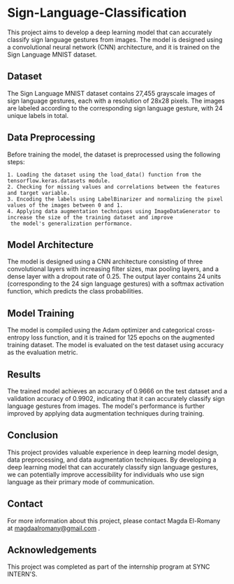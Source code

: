 # Sign-Language-Classification
  This project aims to develop a deep learning model that can accurately classify sign language gestures from images. 
  The model is designed using a convolutional neural  network (CNN) architecture, and it is trained on the Sign Language MNIST dataset.
  
## Dataset
  The Sign Language MNIST dataset contains 27,455 grayscale images of sign language gestures, each with a resolution of 28x28 pixels. 
  The images are labeled according to the corresponding sign language gesture, with 24 unique labels in total.

## Data Preprocessing
  Before training the model, the dataset is preprocessed using the following steps:

    1. Loading the dataset using the load_data() function from the tensorflow.keras.datasets module.
    2. Checking for missing values and correlations between the features and target variable.
    3. Encoding the labels using LabelBinarizer and normalizing the pixel values of the images between 0 and 1.
    4. Applying data augmentation techniques using ImageDataGenerator to increase the size of the training dataset and improve 
     the model's generalization performance.
 
## Model Architecture
  The model is designed using a CNN architecture consisting of three convolutional layers with increasing filter sizes, max pooling layers, 
  and a dense layer with a dropout rate of 0.25. 
  The output layer contains 24 units (corresponding to the 24 sign language gestures) with a softmax activation function, 
  which predicts the class probabilities.

## Model Training
  The model is compiled using the Adam optimizer and categorical cross-entropy loss function, and it is trained for 
  125 epochs on the augmented training dataset. 
  The model is evaluated on the test dataset using accuracy as the evaluation metric.

## Results
  The trained model achieves an accuracy of 0.9666 on the test dataset and a validation accuracy of 0.9902, indicating that 
  it can accurately classify sign language gestures from images. 
  The model's performance is further improved by applying data augmentation techniques during training.

## Conclusion
  This project provides valuable experience in deep learning model design, data preprocessing, and data augmentation techniques. 
  By developing a deep learning model that can accurately classify sign language gestures, we can potentially improve accessibility 
  for individuals who use sign language as their primary mode of communication.

## Contact
  For more information about this project, please contact Magda El-Romany at magdaalromany@gmail.com .

## Acknowledgements
  This project was completed as part of the internship program at SYNC INTERN'S.
